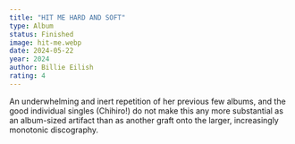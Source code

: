 ```yaml
---
title: "HIT ME HARD AND SOFT"
type: Album
status: Finished
image: hit-me.webp
date: 2024-05-22
year: 2024
author: Billie Eilish
rating: 4
---
```


An underwhelming and inert repetition of her previous few albums, and the good individual singles (Chihiro!) do not make this any more substantial as an album-sized artifact than as another graft onto the larger, increasingly monotonic discography.
